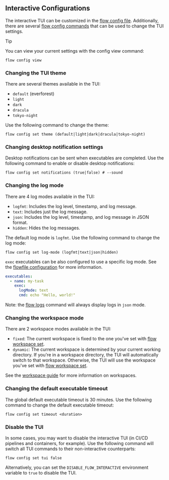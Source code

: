 ## Interactive Configurations

The interactive TUI can be customized in the [flow config file](../types/config.md). Additionally,
there are several [flow config commands](../cli/flow_config.md) that can be used to change the TUI settings.

> [!TIP]
> You can view your current settings with the config view command:
> ```shell
> flow config view
> ```

### Changing the TUI theme

There are several themes available in the TUI:
- `default` (everforest)
- `light`
- `dark`
- `dracula`
- `tokyo-night`

Use the following command to change the theme:

```shell
flow config set theme (default|light|dark|dracula|tokyo-night)
```

### Changing desktop notification settings

Desktop notifications can be sent when executables are completed. Use the following command to enable or disable desktop notifications:

```shell
flow config set notifications (true|false) # --sound
```

### Changing the log mode

There are 4 log modes available in the TUI:
- `logfmt`: Includes the log level, timestamp, and log message.
- `text`: Includes just the log message.
- `json`: Includes the log level, timestamp, and log message in JSON format.
- `hidden`: Hides the log messages.

The default log mode is `logfmt`. Use the following command to change the log mode:

```shell
flow config set log-mode (logfmt|text|json|hidden)
```

`exec` executables can be also configured to use a specific log mode. See the [flowfile configuration](../types/flowfile.md#executableexecexecutabletype) for more information.

```yaml
executables:
  - name: my-task
    exec:
      logMode: text
      cmd: echo "Hello, world!"
```

Note: the [flow logs](../cli/flow_logs.md) command will always display logs in `json` mode.

### Changing the workspace mode

There are 2 workspace modes available in the TUI:
- `fixed`: The current workspace is fixed to the one you've set with [flow workspace set](../cli/flow_workspace_set.md).
- `dynamic`: The current workspace is determined by your current working directory. If you're in a workspace directory, the TUI will automatically switch to that workspace. Otherwise, the TUI will use the workspace you've set with [flow workspace set](../cli/flow_workspace_set.md).

See the [workspace guide](workspace.md) for more information on workspaces.

### Changing the default executable timeout

The global default executable timeout is 30 minutes. Use the following command to change the default executable timeout:

```shell
flow config set timeout <duration>
```

### Disable the TUI

In some cases, you may want to disable the interactive TUI (in CI/CD pipelines and containers, for example). 
Use the following command will switch all TUI commands to their non-interactive counterparts:

```shell
flow config set tui false
```

Alternatively, you can set the `DISABLE_FLOW_INTERACTIVE` environment variable to `true` to disable the TUI.
